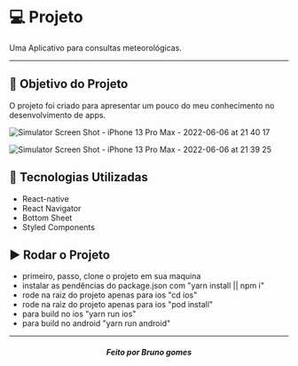 # :computer: Projeto

Uma Aplicativo para consultas meteorológicas.

---

## :dart: Objetivo do Projeto

O projeto foi criado para apresentar um pouco do meu conhecimento no desenvolvimento de apps.

![Simulator Screen Shot - iPhone 13 Pro Max - 2022-06-06 at 21 40 17](https://user-images.githubusercontent.com/20815384/172273895-6fdf96f3-5172-4f09-8842-c2c1a8f0f58f.png)

![Simulator Screen Shot - iPhone 13 Pro Max - 2022-06-06 at 21 39 25](https://user-images.githubusercontent.com/20815384/172274025-3e0b8736-d11e-47be-a8b4-00d8097487b9.png)

## :rocket: Tecnologias Utilizadas

- React-native
- React Navigator
- Bottom Sheet
- Styled Components

## :arrow_forward: Rodar o Projeto

- primeiro, passo, clone o projeto em sua maquina
- instalar as pendências do package.json com "yarn install || npm i"
- rode na raiz do projeto apenas para ios "cd ios"
- rode na raiz do projeto apenas para ios "pod install"
- para build no ios "yarn run ios"
- para build no android "yarn run android"

---

<h5 align='center' >Feito por Bruno gomes </h5>

